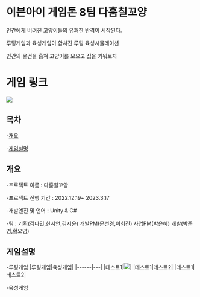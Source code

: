 # 이븐아이 게임톤 8팀 다훔칠꼬양
인간에게 버려진 고양이들의 유쾌한 반격이 시작된다.

루팅게임과 육성게임이 합쳐진 루팅 육성시뮬레이션 

인간의 물건을 훔쳐 고양이를 모으고 집을 키워보자

# 게임 링크
<a href="https://play.google.com/store/apps/details?id=com.Meow.StealEverythingMeow&hl=ko">
    <img src="https://img.shields.io/badge/GooglePlayStore-414141?style=for-the-badge&logo=Google Play&logoColor=white">
</a>

## 목차
-[개요](#개요)

-[게임설명](#게임설명)

## 개요
-프로젝트 이름 : 다훔칠꼬양

-프로젝트 진행 기간 : 2022.12.19~ 2023.3.17

-개발엔진 및 언어 : Unity & C#

-팀 : 기획(김다민,한서연,김지윤) 개발PM(문선경,이희진) 사업PM(박은혜) 개발(박준영,황오영)

## 게임설명
-루팅게임
|루팅게임|육성게임|
|------|---|
|테스트1|<img src ="img/one.png">|
|테스트1|테스트2|
|테스트1|테스트2|

-육성게임

